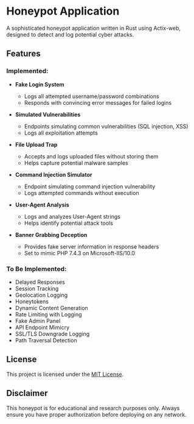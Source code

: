 # Honeypot Application

A sophisticated honeypot application written in Rust using Actix-web, designed to detect and log potential cyber attacks.

## Features

### Implemented:

- **Fake Login System**
  - Logs all attempted username/password combinations
  - Responds with convincing error messages for failed logins

- **Simulated Vulnerabilities**
  - Endpoints simulating common vulnerabilities (SQL injection, XSS)
  - Logs all exploitation attempts

- **File Upload Trap**
  - Accepts and logs uploaded files without storing them
  - Helps capture potential malware samples

- **Command Injection Simulator**
  - Endpoint simulating command injection vulnerability
  - Logs attempted commands without execution

- **User-Agent Analysis**
  - Logs and analyzes User-Agent strings
  - Helps identify potential attack tools

- **Banner Grabbing Deception**
  - Provides fake server information in response headers
  - Set to mimic PHP 7.4.3 on Microsoft-IIS/10.0

### To Be Implemented:

- Delayed Responses
- Session Tracking
- Geolocation Logging
- Honeytokens
- Dynamic Content Generation
- Rate Limiting with Logging
- Fake Admin Panel
- API Endpoint Mimicry
- SSL/TLS Downgrade Logging
- Path Traversal Detection

## License

This project is licensed under the [MIT License](LICENSE).

## Disclaimer

This honeypot is for educational and research purposes only. Always ensure you have proper authorization before deploying on any network.
